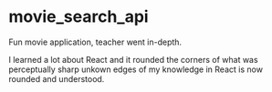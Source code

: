 # movie_search_api
Fun movie application, teacher went in-depth.

I learned a lot about React and it rounded the corners of what was perceptually sharp unkown edges
of my knowledge in React is now rounded and understood.
